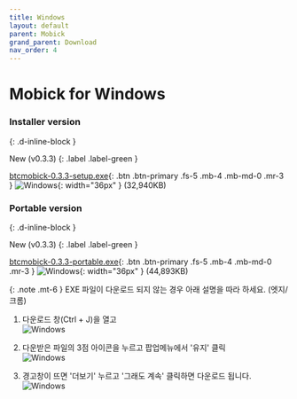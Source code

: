 ```yaml
---
title: Windows
layout: default
parent: Mobick
grand_parent: Download
nav_order: 4
---
```


# Mobick for Windows

### Installer version
{: .d-inline-block }

New (v0.3.3)
{: .label .label-green }

[btcmobick-0.3.3-setup.exe](/html/dist/mobick/0.3.3/btcmobick-0.3.3-setup.exe){: .btn .btn-primary .fs-5 .mb-4 .mb-md-0 .mr-3 }
![Windows](/html/assets/images/windows.svg){: width="36px" }
(32,940KB)


### Portable version
{: .d-inline-block }

New (v0.3.3)
{: .label .label-green }

[btcmobick-0.3.3-portable.exe](/html/dist/mobick/0.3.3/btcmobick-0.3.3-portable.exe){: .btn .btn-primary .fs-5 .mb-4 .mb-md-0 .mr-3 }
![Windows](/html/assets/images/windows.svg){: width="36px" }
(44,893KB)

{: .note .mt-6 }
EXE 파일이 다운로드 되지 않는 경우 아래 설명을 따라 하세요. (엣지/크롬)
<!--
1) 다운로드 창(Ctrl + J)을 열고<br/>
2) 다운받은 파일의 3점 아이콘을 클릭하고 팝업메뉴에서 '유지' 클릭<br/>
3) 경고창이 뜨면 '더보기' 클릭하고 '그래도 계속' 클릭하면 다운로드 됩니다.
-->

1) 다운로드 창(Ctrl + J)을 열고<br/>
![Windows](/html/assets/images/howto.windows.a1.png) 

2) 다운받은 파일의 3점 아이콘을 누르고 팝업메뉴에서 '유지' 클릭<br/>
![Windows](/html/assets/images/howto.windows.a2.png) 

3) 경고창이 뜨면 '더보기' 누르고 '그래도 계속' 클릭하면 다운로드 됩니다.<br/>
![Windows](/html/assets/images/howto.windows.a3.png)
